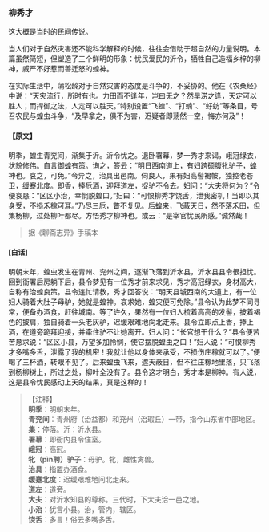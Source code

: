 <script type="text/javascript">
    var head = document.getElementsByTagName('head')[0];
    cssURL = '/public/liao.css';
    linkTag = document.createElement('link');
    linkTag.href = cssURL;
    linkTag.setAttribute('type','text/css');
    linkTag.setAttribute('rel','stylesheet');
    head.appendChild(linkTag);
</script>
### 柳秀才

这大概是当时的民间传说。

当人们对于自然灾害还不能科学解释的时候，往往会借助于超自然的力量说明。本篇虽然简短，但塑造了三个鲜明的形象：忧民爱民的沂令，牺牲自己造福乡梓的柳神，威严不好惹而善迁怒的蝗神。

在实际生活中，蒲松龄对于自然灾害的态度是斗争的，不妥协的。他在《农桑经》中说：“天灾流行，所时有也。力田而不逢年，岂曰无之？然旱涝之逢，天定可以胜人；而捍御之法，人定可以胜天。”特别设置“飞蝗”、“打蝻”、“虸蚄”等条目，号召农民与蝗虫斗争，“及早拿之，俱不为害，迟疑者即荡然一空，悔亦何及”！

#### 【原文】
<section>
明季，蝗生青兖间，渐集于沂。沂令忧之。退卧署幕，梦一秀才来谒，峨冠绿衣，状貌修伟。自言御蝗有策。询之，答云：“明日西南道上，有妇跨硕腹牝驴子，蝗神也。哀之，可免。”令异之，治具出邑南。伺良人，果有妇高髻褐帔，独控老苍卫，缓蹇北度。即香，捧卮酒，迎拜道左，捉驴不令去。妇问：“大夫将何为？”令便哀恳：“区区小治，幸悯脱蝗口。”妇曰：“可恨柳秀才饶舌，泄我密机！当即以其身受，不损禾稼可耳。”乃尽三卮，瞥不复见。后蝗来，飞蔽天日，然不落禾田，但集杨柳，过处柳叶都尽。方悟秀才柳神也。或云：“是宰官忧民所感。”诚然哉！

</section>

> 据《聊斋志异》手稿本

#### [白话]
<aside>

明朝末年，蝗虫发生在青州、兖州之间，逐渐飞落到沂水县，沂水县县令很担忧。回到衙署后房躺下后，县令梦见有一位秀才前来求见，秀才高冠绿衣，身材高大，自称有治蝗良策。县令连忙请教，秀才回答说：“明天县城西南的大道上，有一位妇人骑着大肚子母驴，她就是蝗神。哀求她，蝗灾便可免除。”县令认为此梦不同寻常，便备办酒食，赶往城南。等了许久，果然有一位妇人梳着高高的发髻，披着褐色的披肩，独自骑着一头老灰驴，迟缓艰难地向北走来。县令立即点上香，捧上酒，在道旁跪拜迎接，并牵住驴不让她离开。妇人问：“长官想干什么？”县令便苦苦恳求说：“区区小县，万望多加怜悯，使它摆脱蝗虫之口！”妇人说：“可恨柳秀才多嘴多舌，泄露了我的机密！我就让他以身体来承受，不损伤庄稼就可以了。”便喝了三杯酒，转眼不见了。后来蝗虫飞来，遮天蔽日，但不往庄稼地里落，只飞落到杨柳树上，所过之处，柳叶全没有了。县令这才明白，秀才本是柳神。有人说，这是县令忧民感动上天的结果，真是这样的！

</aside>

> 【注释】  
<b>明季</b>：明朝末年。  
<b>青兖间</b>：青州府（治益都）和充州（治瑕丘）一带，指今山东省中部地区。  
<b>集</b>：停落。沂：沂水县。  
<b>署幕</b>：即衙内县令住室。  
<b>峨冠</b>：高冠。  
<b>牝（pìn聘）驴子</b>：母驴。牝，雌性禽兽。  
<b>治具</b>：指置办酒食。  
<b>缓蹇北度</b>：迟缓艰难地问北走来。  
<b>道左</b>：道旁。  
<b>大夫</b>：对沂水知县的尊称。三代时，下大夫洽一邑之地。  
<b>小治</b>：犹言小县。治，管内，辖区。  
<b>饶舌</b>：多言！俗云多嘴多舌。  
